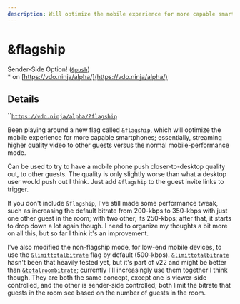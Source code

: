 ```yaml
---
description: Will optimize the mobile experience for more capable smartphones
---
```


# \&flagship

Sender-Side Option! ([`&push`](../../source-settings/push.md))\
\* on [https://vdo.ninja/alpha/](https://vdo.ninja/alpha/)

## Details

``[`https://vdo.ninja/alpha/?flagship`](https://vdo.ninja/alpha/?flagship)

Been playing around a new flag called `&flagship`, which will optimize the mobile experience for more capable smartphones; essentially, streaming higher quality video to other guests versus the normal mobile-performance mode.

Can be used to try to have a mobile phone push closer-to-desktop quality out, to other guests. The quality is only slightly worse than what a desktop user would push out I think. Just add `&flagship` to the guest invite links to trigger.

If you don't include `&flagship`, I've still made some performance tweak, such as increasing the default bitrate from 200-kbps to 350-kbps with just one other guest in the room; with two other, its 250-kbps; after that, it starts to drop down a lot again though. I need to organize my thoughts a bit more on all this, but so far I think it's an improvement.

I've also modified the non-flagship mode, for low-end mobile devices, to use the [`&limittotalbitrate`](../../source-settings/limittotalbitrate.md) flag by default (500-kbps). [`&limittotalbitrate`](../../source-settings/limittotalbitrate.md) hasn't been that heavily tested yet, but it's part of v22 and might be better than [`&totalroombitrate`](../view-parameters/totalroombitrate.md); currently I'll increasingly use them together I think though. They are both the same concept, except one is viewer-side controlled, and the other is sender-side controlled; both limit the bitrate that guests in the room see based on the number of guests in the room.
